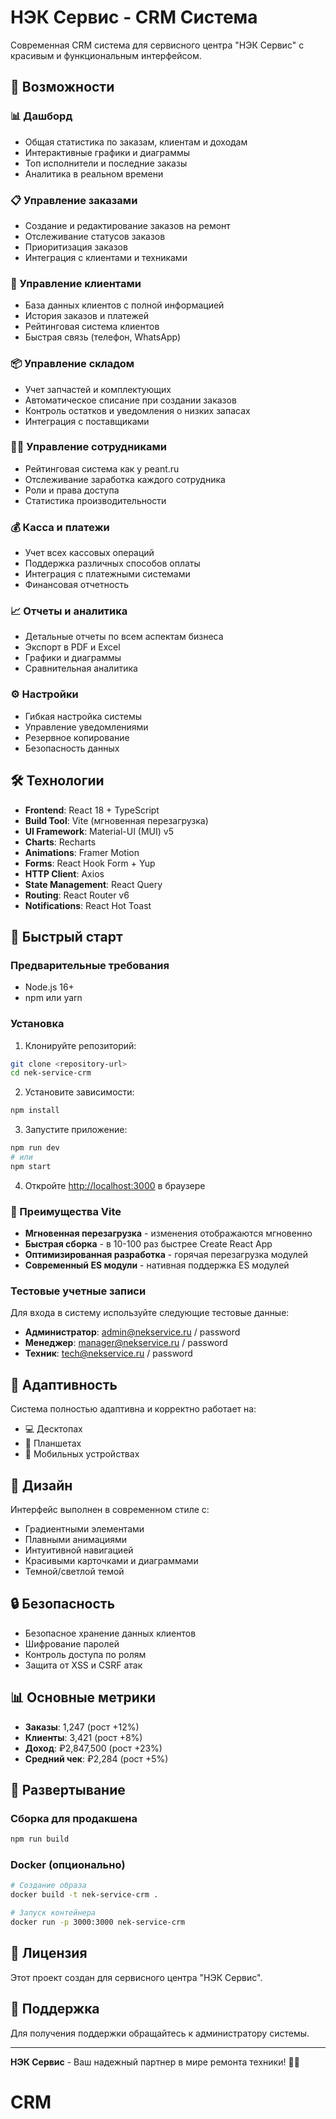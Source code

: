 # НЭК Сервис - CRM Система

Современная CRM система для сервисного центра "НЭК Сервис" с красивым и функциональным интерфейсом.

## 🚀 Возможности

### 📊 Дашборд
- Общая статистика по заказам, клиентам и доходам
- Интерактивные графики и диаграммы
- Топ исполнители и последние заказы
- Аналитика в реальном времени

### 📋 Управление заказами
- Создание и редактирование заказов на ремонт
- Отслеживание статусов заказов
- Приоритизация заказов
- Интеграция с клиентами и техниками

### 👥 Управление клиентами
- База данных клиентов с полной информацией
- История заказов и платежей
- Рейтинговая система клиентов
- Быстрая связь (телефон, WhatsApp)

### 📦 Управление складом
- Учет запчастей и комплектующих
- Автоматическое списание при создании заказов
- Контроль остатков и уведомления о низких запасах
- Интеграция с поставщиками

### 👨‍💼 Управление сотрудниками
- Рейтинговая система как у peant.ru
- Отслеживание заработка каждого сотрудника
- Роли и права доступа
- Статистика производительности

### 💰 Касса и платежи
- Учет всех кассовых операций
- Поддержка различных способов оплаты
- Интеграция с платежными системами
- Финансовая отчетность

### 📈 Отчеты и аналитика
- Детальные отчеты по всем аспектам бизнеса
- Экспорт в PDF и Excel
- Графики и диаграммы
- Сравнительная аналитика

### ⚙️ Настройки
- Гибкая настройка системы
- Управление уведомлениями
- Резервное копирование
- Безопасность данных

## 🛠 Технологии

- **Frontend**: React 18 + TypeScript
- **Build Tool**: Vite (мгновенная перезагрузка)
- **UI Framework**: Material-UI (MUI) v5
- **Charts**: Recharts
- **Animations**: Framer Motion
- **Forms**: React Hook Form + Yup
- **HTTP Client**: Axios
- **State Management**: React Query
- **Routing**: React Router v6
- **Notifications**: React Hot Toast

## 🚀 Быстрый старт

### Предварительные требования
- Node.js 16+ 
- npm или yarn

### Установка

1. Клонируйте репозиторий:
```bash
git clone <repository-url>
cd nek-service-crm
```

2. Установите зависимости:
```bash
npm install
```

3. Запустите приложение:
```bash
npm run dev
# или
npm start
```

4. Откройте [http://localhost:3000](http://localhost:3000) в браузере

### 🚀 Преимущества Vite

- **Мгновенная перезагрузка** - изменения отображаются мгновенно
- **Быстрая сборка** - в 10-100 раз быстрее Create React App
- **Оптимизированная разработка** - горячая перезагрузка модулей
- **Современный ES модули** - нативная поддержка ES модулей

### Тестовые учетные записи

Для входа в систему используйте следующие тестовые данные:

- **Администратор**: admin@nekservice.ru / password
- **Менеджер**: manager@nekservice.ru / password  
- **Техник**: tech@nekservice.ru / password

## 📱 Адаптивность

Система полностью адаптивна и корректно работает на:
- 💻 Десктопах
- 📱 Планшетах
- 📱 Мобильных устройствах

## 🎨 Дизайн

Интерфейс выполнен в современном стиле с:
- Градиентными элементами
- Плавными анимациями
- Интуитивной навигацией
- Красивыми карточками и диаграммами
- Темной/светлой темой

## 🔒 Безопасность

- Безопасное хранение данных клиентов
- Шифрование паролей
- Контроль доступа по ролям
- Защита от XSS и CSRF атак

## 📊 Основные метрики

- **Заказы**: 1,247 (рост +12%)
- **Клиенты**: 3,421 (рост +8%)
- **Доход**: ₽2,847,500 (рост +23%)
- **Средний чек**: ₽2,284 (рост +5%)

## 🚀 Развертывание

### Сборка для продакшена

```bash
npm run build
```

### Docker (опционально)

```bash
# Создание образа
docker build -t nek-service-crm .

# Запуск контейнера
docker run -p 3000:3000 nek-service-crm
```

## 📝 Лицензия

Этот проект создан для сервисного центра "НЭК Сервис".

## 🤝 Поддержка

Для получения поддержки обращайтесь к администратору системы.

---

**НЭК Сервис** - Ваш надежный партнер в мире ремонта техники! 🔧✨
# CRM
